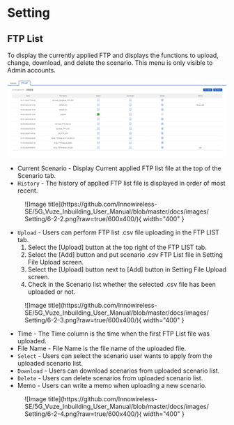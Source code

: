 # Setting

## FTP List
To display the currently applied FTP and displays the functions to upload, change, download, and delete the scenario. This menu is only visible to Admin accounts.

<p align="center">
  <img src="https://github.com/Innowireless-SE/5G_Vuze_Inbuilding_User_Manual/blob/master/docs/images/Setting/6-2-1.png?raw=true">
</p>


- Current Scenario	- Display Current applied FTP list file at the top of the Scenario tab.
- `History`	- The history of applied FTP list file is displayed in order of most recent.
<figure markdown="span">
  ![Image title](https://github.com/Innowireless-SE/5G_Vuze_Inbuilding_User_Manual/blob/master/docs/images/Setting/6-2-2.png?raw=true/600x400/){ width="400"  }
  <figcaption></figcaption>
</figure>

 
- `Upload`	- Users can perform FTP list .csv file uploading in the FTP LIST tab.
	1. Select the [Upload] button at the top right of the FTP LIST tab.
	2. Select the [Add] button and put scenario .csv FTP List file in Setting File Upload screen.
	3. Select the [Upload] button next to [Add] button in Setting File Upload screen.
	4. Check in the Scenario list whether the selected .csv file has been uploaded or not.

<figure markdown="span">
  ![Image title](https://github.com/Innowireless-SE/5G_Vuze_Inbuilding_User_Manual/blob/master/docs/images/Setting/6-2-3.png?raw=true/600x400/){ width="400"  }
  <figcaption></figcaption>
</figure>


- Time	- The Time column is the time when the first FTP List file was uploaded.
- File Name	 - File Name is the file name of the uploaded file.
- `Select`	- Users can select the scenario user wants to apply from the uploaded scenario list.
- `Download`	- Users can download scenarios from uploaded scenario list.
- `Delete`	- Users can delete scenarios from uploaded scenario list.
- Memo	- Users can write a memo when uploading a new scenario.

<figure markdown="span">
  ![Image title](https://github.com/Innowireless-SE/5G_Vuze_Inbuilding_User_Manual/blob/master/docs/images/Setting/6-2-4.png?raw=true/600x400/){ width="400"  }
  <figcaption></figcaption>
</figure>

